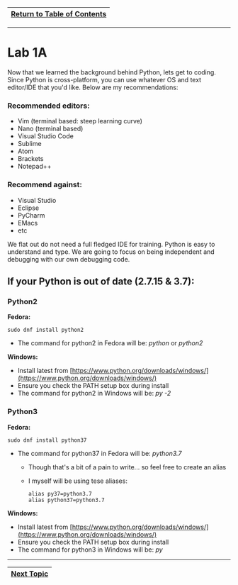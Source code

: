 |[Return to Table of Contents](/00-Table-of-Contents.md)|
|---|

---

# Lab 1A

Now that we learned the background behind Python, lets get to coding. Since Python is cross-platform, you can use whatever OS and text editor/IDE that you'd like. Below are my recommendations:

### Recommended editors:

* Vim \(terminal based: steep learning curve\)
* Nano \(terminal based\)
* Visual Studio Code
* Sublime
* Atom
* Brackets
* Notepad++

### Recommend against:

* Visual Studio
* Eclipse
* PyCharm
* EMacs
* etc

We flat out do not need a full fledged IDE for training. Python is easy to understand and type. We are going to focus on being independent and debugging with our own debugging code.

## If your Python is out of date \(2.7.15 & 3.7\):

### Python2

**Fedora:**

```text
sudo dnf install python2
```

* The command for python2 in Fedora will be: _python_ or _python2_

**Windows:**

* Install latest from [https://www.python.org/downloads/windows/](https://www.python.org/downloads/windows/)
* Ensure you check the PATH setup box during install
* The command for python2 in Windows will be: _py -2_

### Python3

**Fedora:**

```text
sudo dnf install python37
```

* The command for python37 in Fedora will be: _python3.7_
  * Though that's a bit of a pain to write... so feel free to create an alias
  * I myself will be using tese aliases:

    ```text
    alias py37=python3.7
    alias python37=python3.7
    ```

**Windows:**

* Install latest from [https://www.python.org/downloads/windows/](https://www.python.org/downloads/windows/)
* Ensure you check the PATH setup box during install
* The command for python3 in Windows will be: _py_

---

|[Next Topic](/01_python_features/04_py2_py3.md)|
|---|
